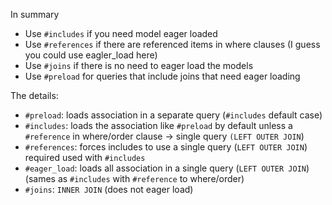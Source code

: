 In summary

* Use `#includes` if you need model eager loaded
* Use `#references` if there are referenced items in where clauses (I guess you could use eagler_load here)
* Use `#joins` if there is no need to eager load the models
* Use `#preload` for queries that include joins that need eager loading

The details:

* `#preload`: loads association in a separate query (`#includes` default case)
* `#includes`: loads the association like `#preload` by default unless a `#reference` in where/order clause -> single query `(LEFT OUTER JOIN`)
* `#references`: forces includes to use a single query (`LEFT OUTER JOIN`) required used with `#includes`
* `#eager_load`: loads all association in a single query (`LEFT OUTER JOIN`)  (sames as `#includes` with `#reference` to where/order)
* `#joins`: `INNER JOIN` (does not eager load)
